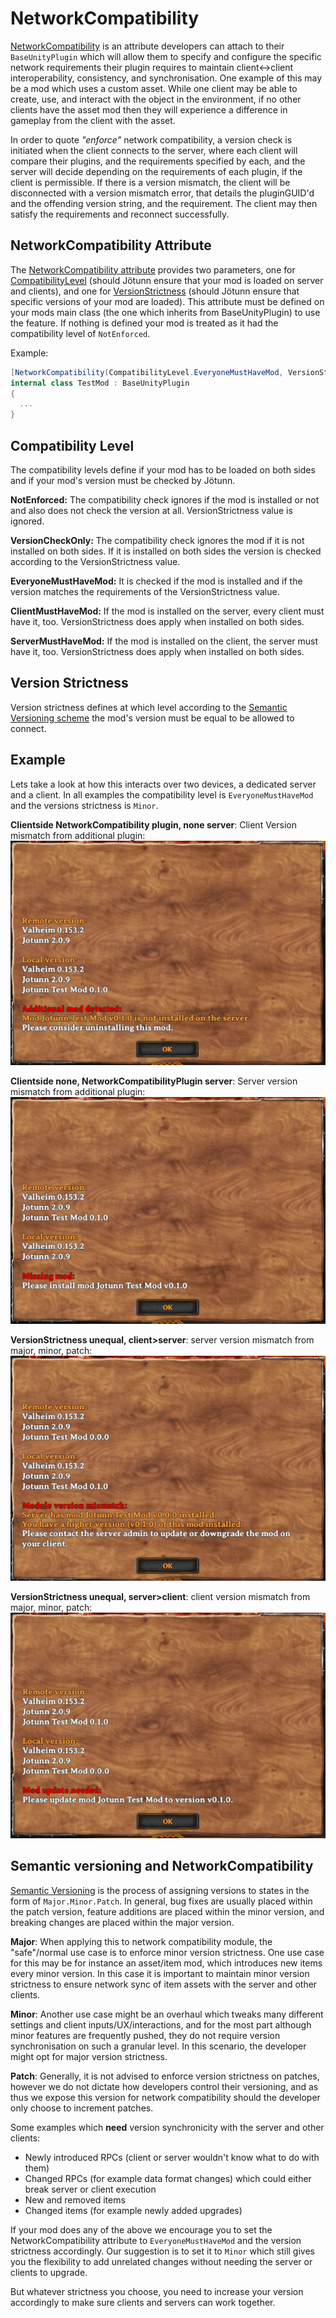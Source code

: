 # NetworkCompatibility

[NetworkCompatibility](xref:Jotunn.Utils.NetworkCompatibilityAttribute) is an attribute developers can attach to their `BaseUnityPlugin` which will allow them to specify and configure the specific network requirements their plugin requires to maintain client<->client interoperability, consistency, and synchronisation. One example of this may be a mod which uses a custom asset. While one client may be able to create, use, and interact with the object in the environment, if no other clients have the asset mod then they will experience a difference in gameplay from the client with the asset.

In order to quote _"enforce"_ network compatibility, a version check is initiated when the client connects to the server, where each client will compare their plugins, and the requirements specified by each, and the server will decide depending on the requirements of each plugin, if the client is permissible. If there is a version mismatch, the client will be disconnected with a version mismatch error, that details the pluginGUID'd and the offending version string, and the requirement. The client may then satisfy the requirements and reconnect successfully.

## NetworkCompatibility Attribute
The [NetworkCompatibility attribute](xref:Jotunn.Utils.NetworkCompatibilityAttribute) provides two parameters, one for [CompatibilityLevel](xref:Jotunn.Utils.CompatibilityLevel) (should Jötunn ensure that your mod is loaded on server and clients), and one for [VersionStrictness](xref:Jotunn.Utils.VersionStrictness) (should Jötunn ensure that specific versions of your mod are loaded). This attribute must be defined on your mods main class (the one which inherits from BaseUnityPlugin) to use the feature. If nothing is defined your mod is treated as it had the compatibility level of `NotEnforced`.

Example:
```cs
[NetworkCompatibility(CompatibilityLevel.EveryoneMustHaveMod, VersionStrictness.Minor)]
internal class TestMod : BaseUnityPlugin
{
  ...
}
```

## Compatibility Level

The compatibility levels define if your mod has to be loaded on both sides and if your mod's version must be checked by Jötunn.

**NotEnforced:** The compatibility check ignores if the mod is installed or not and also does not check the version at all. VersionStrictness value is ignored.

**VersionCheckOnly:** The compatibility check ignores the mod if it is not installed on both sides. If it is installed on both sides the version is checked according to the VersionStrictness value.

**EveryoneMustHaveMod:** It is checked if the mod is installed and if the version matches the requirements of the VersionStrictness value.

**ClientMustHaveMod:** If the mod is installed on the server, every client must have it, too. VersionStrictness does apply when installed on both sides.

**ServerMustHaveMod:** If the mod is installed on the client, the server must have it, too. VersionStrictness does apply when installed on both sides.

## Version Strictness

Version strictness defines at which level according to the [Semantic Versioning scheme](#semantic-versioning-and-networkcompatibility) the mod's version must be equal to be allowed to connect.

## Example

Lets take a look at how this interacts over two devices, a dedicated server and a client. In all examples the compatibility level is `EveryoneMustHaveMod` and the versions strictness is `Minor`.

**Clientside NetworkCompatibility plugin, none server**: Client Version mismatch from additional plugin:<br>![NetworkCompatibilityClientHasAdditionalMod](../images/utils/NetworkCompatClientsideAdditional.png)

**Clientside none, NetworkCompatibilityPlugin server**: Server version mismatch from additional plugin:<br>![Network Compat Client Missing Module](../images/utils/NetworkCompatClientMissingModule.png)

**VersionStrictness unequal, client>server**: server version mismatch from major, minor, patch:<br>![File](../images/utils/NetworkCompatClient-gr-Server.png)

**VersionStrictness unequal, server>client**: client version mismatch from major, minor, patch:<br>![Network Compat Server Gr Client](../images/utils/NetworkCompatServer-gr-Client.png)

## Semantic versioning and NetworkCompatibility

[Semantic Versioning](https://semver.org/) is the process of assigning versions to states in the form of `Major.Minor.Patch`. In general, bug fixes are usually placed within the patch version, feature additions are placed within the minor version, and breaking changes are placed within the major version.

**Major**:
When applying this to network compatibility module, the "safe"/normal use case is to enforce minor version strictness. One use case for this may be for instance an asset/item mod, which introduces new items every minor version. In this case it is important to maintain minor version strictness to ensure network sync of item assets with the server and other clients.

**Minor**:
Another use case might be an overhaul which tweaks many different settings and client inputs/UX/interactions, and for the most part although minor features are frequently pushed, they do not require version synchronisation on such a granular level. In this scenario, the developer might opt for major version strictness.

**Patch**:
Generally, it is not advised to enforce version strictness on patches, however we do not dictate how developers control their versioning, and as thus we expose this version for network compatibility should the developer only choose to increment patches.


Some examples which **need** version synchronicity with the server and other clients:

- Newly introduced RPCs (client or server wouldn't know what to do with them)
- Changed RPCs (for example data format changes) which could either break server or client execution
- New and removed items
- Changed items (for example newly added upgrades)

If your mod does any of the above we encourage you to set the NetworkCompatibility attribute to `EveryoneMustHaveMod` and the version strictness accordingly.
Our suggestion is to set it to `Minor` which still gives you the flexibility to add unrelated changes without needing the server or clients to upgrade.

But whatever strictness you choose, you need to increase your version accordingly to make sure clients and servers can work together.
